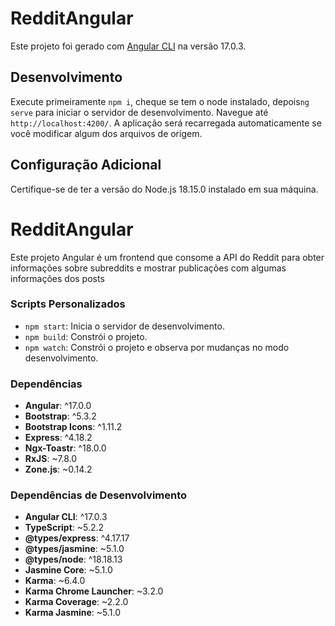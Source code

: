 # RedditAngular

Este projeto foi gerado com [Angular CLI](https://github.com/angular/angular-cli) na versão 17.0.3.

## Desenvolvimento

Execute  primeiramente `npm i`, cheque se tem o node instalado, depois`ng serve` para iniciar o servidor de desenvolvimento. Navegue até `http://localhost:4200/`. A aplicação será recarregada automaticamente se você modificar algum dos arquivos de origem.


## Configuração Adicional

Certifique-se de ter a versão do  Node.js  18.15.0 instalado em sua máquina.

# RedditAngular

Este projeto Angular é um frontend que consome a API do Reddit para obter informações sobre subreddits e mostrar publicações com algumas informações dos posts
### Scripts Personalizados

- `npm start`: Inicia o servidor de desenvolvimento.
- `npm build`: Constrói o projeto.
- `npm watch`: Constrói o projeto e observa por mudanças no modo desenvolvimento.

### Dependências

- **Angular**: ^17.0.0
- **Bootstrap**: ^5.3.2
- **Bootstrap Icons**: ^1.11.2
- **Express**: ^4.18.2
- **Ngx-Toastr**: ^18.0.0
- **RxJS**: ~7.8.0
- **Zone.js**: ~0.14.2

### Dependências de Desenvolvimento

- **Angular CLI**: ^17.0.3
- **TypeScript**: ~5.2.2
- **@types/express**: ^4.17.17
- **@types/jasmine**: ~5.1.0
- **@types/node**: ^18.18.13
- **Jasmine Core**: ~5.1.0
- **Karma**: ~6.4.0
- **Karma Chrome Launcher**: ~3.2.0
- **Karma Coverage**: ~2.2.0
- **Karma Jasmine**: ~5.1.0
